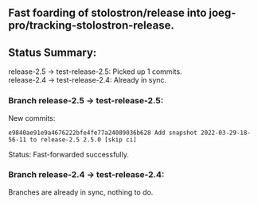 ## Fast foarding of stolostron/release into joeg-pro/tracking-stolostron-release.

## Status Summary:

release-2.5 -> test-release-2.5: Picked up 1 commits.  
release-2.4 -> test-release-2.4: Already in sync.  

### Branch release-2.5 -> test-release-2.5:

New commits:

```
e9840ae91e9a4676222bfe4fe77a24089036b628 Add snapshot 2022-03-29-18-56-11 to release-2.5 2.5.0 [skip ci]
```

Status: Fast-forwarded successfully.

### Branch release-2.4 -> test-release-2.4:

Branches are already in sync, nothing to do.
